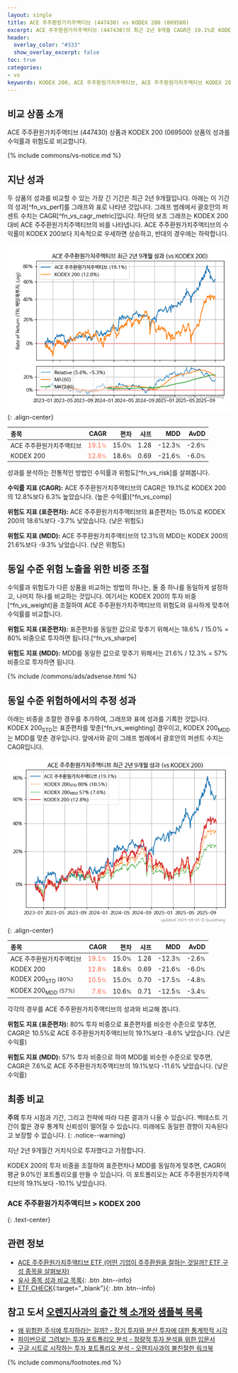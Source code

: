 ```yaml
---
layout: single
title: ACE 주주환원가치주액티브 (447430) vs KODEX 200 (069500)
excerpt: ACE 주주환원가치주액티브 (447430)의 최근 2년 9개월 CAGR은 19.1%로 KODEX 200 (069500)의 12.8%보다 6.3% 높았습니다.
header:
  overlay_color: "#333"
  show_overlay_excerpt: false
toc: true
categories:
- vs
keywords: KODEX 200, ACE 주주환원가치주액티브, ACE 주주환원가치주액티브 KODEX 200 비교, 447430, 069500, 447430 447430 비교
---
```


## 비교 상품 소개


ACE 주주환원가치주액티브 (447430) 상품과 KODEX 200 (069500) 상품의 성과를 수익률과 위험도로 비교합니다.





{% include commons/vs-notice.md %}

## 지난 성과

두 상품의 성과를 비교할 수 있는 가장 긴 기간은 최근 2년 9개월입니다. 아래는 이 기간의 성과[^fn_vs_perf]를 그래프와 표로 나타낸 것입니다.
그래프 범례에서 괄호안의 퍼센트 수치는 CAGR[^fn_vs_cagr_metric]입니다.
하단의 보조 그래프는 KODEX 200 대비 ACE 주주환원가치주액티브의 비를 나타냅니다.
ACE 주주환원가치주액티브의 수익률이 KODEX 200보다 지속적으로 우세하면 상승하고, 반대의 경우에는 하락합니다.

![ACE 주주환원가치주액티브](/vs/images/447430-vs-069500_dual.png){: .align-center}

| **종목** | **CAGR** | **편차** | **샤프** | **MDD** | **AvDD** |
| :------------ | ------: | -----------: | -------: | ------: | -------: |
| ACE 주주환원가치주액티브 | <span style="color: tomato">19.1<small>%</small></span> | 15.0<small>%</small> | 1.28 | -12.3<small>%</small> | -2.6<small>%</small> |
| KODEX 200 | <span style="color: tomato">12.8<small>%</small></span> | 18.6<small>%</small> | 0.69 | -21.6<small>%</small> | -6.0<small>%</small> |

<!-- more -->


성과를 분석하는 전통적인 방법인 수익률과 위험도[^fn_vs_risk]를 살펴봅니다.

**수익률 지표 (CAGR):** ACE 주주환원가치주액티브의 CAGR은 19.1%로 KODEX 200의 12.8%보다 6.3% 높았습니다. (높은 수익률)[^fn_vs_comp]

**위험도 지표 (표준편차):** ACE 주주환원가치주액티브의 표준편차는 15.0%로 KODEX 200의 18.6%보다 -3.7% 낮았습니다. (낮은 위험도)

**위험도 지표 (MDD):** ACE 주주환원가치주액티브의 12.3%의 MDD는 KODEX 200의 21.6%보다 -9.3% 낮았습니다. (낮은 위험도)



## 동일 수준 위험 노출을 위한 비중 조절

수익률과 위험도가 다른 상품을 비교하는 방법의 하나는, 둘 중 하나를 동일하게 설정하고, 나머지 하나를 비교하는 것입니다.
여기서는 KODEX 200의 투자 비중[^fn_vs_weight]을 조절하여 ACE 주주환원가치주액티브의 위험도와 유사하게 맞추어 수익률를 비교합니다.

**위험도 지표 (표준편차):** 표준편차를 동일한 값으로 맞추기 위해서는 18.6% / 15.0% = 80% 비중으로 투자하면 됩니다.[^fn_vs_sharpe]

**위험도 지표 (MDD):** MDD를 동일한 값으로 맞추기 위해서는 21.6% / 12.3% = 57% 비중으로 투자하면 됩니다.


{% include /commons/ads/adsense.html %}



## 동일 수준 위험하에서의 추정 성과

아래는 비중을 조절한 경우를 추가하여, 그래프와 표에 성과를 기록한 것입니다.
KODEX 200<sub>STD</sub>는 표준편차를 맞춘[^fn_vs_weighting] 경우이고, KODEX 200<sub>MDD</sub>는 MDD를 맞춘 경우입니다.
앞에서와 같이 그래프 범례에서 괄호안의 퍼센트 수치는 CAGR입니다.


![ACE 주주환원가치주액티브](/vs/images/447430-vs-069500.png){: .align-center}



| **종목** | **CAGR** | **편차** | **샤프** | **MDD** | **AvDD** |
| :------------ | ------: | -----------: | -------: | ------: | -------: |
| ACE 주주환원가치주액티브 | <span style="color: tomato">19.1<small>%</small></span> | 15.0<small>%</small> | 1.28 | -12.3<small>%</small> | -2.6<small>%</small> |
| KODEX 200 | <span style="color: tomato">12.8<small>%</small></span> | 18.6<small>%</small> | 0.69 | -21.6<small>%</small> | -6.0<small>%</small> |
| KODEX 200<sub>STD</sub> <small>(80%)</small> | <span style="color: tomato">10.5<small>%</small></span> | 15.0<small>%</small> | 0.70 | -17.5<small>%</small> | -4.8<small>%</small> |
| KODEX 200<sub>MDD</sub> <small>(57%)</small> | <span style="color: tomato">7.6<small>%</small></span> | 10.6<small>%</small> | 0.71 | -12.5<small>%</small> | -3.4<small>%</small> |



각각의 경우를 ACE 주주환원가치주액티브의 성과와 비교해 봅니다.

**위험도 지표 (표준편차):** 80% 투자 비중으로 표준편차를 비슷한 수준으로 맞추면, CAGR은 10.5%로 ACE 주주환원가치주액티브의 19.1%보다 -8.6% 낮았습니다. (낮은 수익률)

**위험도 지표 (MDD):** 57% 투자 비중으로 하여 MDD를 비슷한 수준으로 맞추면, CAGR은 7.6%로 ACE 주주환원가치주액티브의 19.1%보다 -11.6% 낮았습니다. (낮은 수익률)




## 최종 비교

**주의** 투자 시점과 기간, 그리고 전략에 따라 다른 결과가 나올 수 있습니다. 백테스트 기간이 짧은 경우 통계적 신뢰성이 떨어질 수 있습니다. 미래에도 동일한 경향이 지속된다고 보장할 수 없습니다.
{: .notice--warning}

지난 2년 9개월간 거치식으로 투자했다고 가정합니다.

KODEX 200의 투자 비중을 조절하여 표준편차나 MDD를 동일하게 맞추면, CAGR이 평균 9.0%인 포트폴리오를 만들 수 있습니다.
이 포트폴리오는 ACE 주주환원가치주액티브의 19.1%보다 -10.1% 낮았습니다.

### ACE 주주환원가치주액티브 &gt; KODEX 200
{: .text-center}


## 관련 정보

- [ACE 주주환원가치주액티브 ETF (어떤 기업이 주주환원을 잘하는 것일까? ETF 구성 종목을 살펴보자)](https://kongdori.tistory.com/218)
- [유사 종목 성과 비교 목록](/vs/){: .btn .btn--info}
- [ETF CHECK](https://www.etfcheck.co.kr/mobile/etpitem/069500/compare?compCode%5B%5D=447430){:target="_blank"}{: .btn .btn--info}


## 참고 도서 [오렌지사과의 출간 책 소개와 샘플북 목록](https://kongdori.tistory.com/691)

- [왜 위험한 주식에 투자하라는 걸까? - 장기 투자와 분산 투자에 대한 통계학적 시각](https://kongdori.tistory.com/421)
- [파이썬으로 그려보는 투자 포트폴리오 분석  - 정량적 투자 분석을 위한 입문서](https://kongdori.tistory.com/643)
- [구글 시트로 시작하는 투자 포트폴리오 분석 - 오렌지사과의 불친절한 워크북](https://kongdori.tistory.com/449)

{% include commons/footnotes.md %}